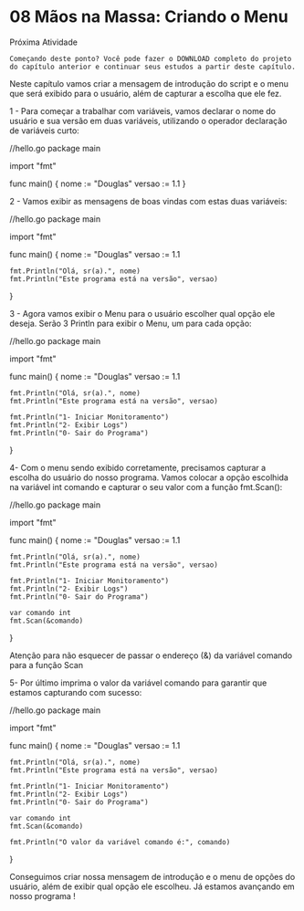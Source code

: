 
# 08  Mãos na Massa: Criando o Menu
Próxima Atividade

    Começando deste ponto? Você pode fazer o DOWNLOAD completo do projeto do capítulo anterior e continuar seus estudos a partir deste capítulo.

Neste capítulo vamos criar a mensagem de introdução do script e o menu que será exibido para o usuário, além de capturar a escolha que ele fez.

1 - Para começar a trabalhar com variáveis, vamos declarar o nome do usuário e sua versão em duas variáveis, utilizando o operador declaração de variáveis curto:

//hello.go
package main

import "fmt"

func main() {
    nome := "Douglas"
    versao := 1.1
}

2 - Vamos exibir as mensagens de boas vindas com estas duas variáveis:

//hello.go
package main

import "fmt"

func main() {
    nome := "Douglas"
    versao := 1.1

    fmt.Println("Olá, sr(a).", nome)
    fmt.Println("Este programa está na versão", versao)
}

3 - Agora vamos exibir o Menu para o usuário escolher qual opção ele deseja. Serão 3 Println para exibir o Menu, um para cada opção:

//hello.go
package main

import "fmt"

func main() {
    nome := "Douglas"
    versao := 1.1

    fmt.Println("Olá, sr(a).", nome)
    fmt.Println("Este programa está na versão", versao)

    fmt.Println("1- Iniciar Monitoramento")
    fmt.Println("2- Exibir Logs")
    fmt.Println("0- Sair do Programa")
}

4- Com o menu sendo exibido corretamente, precisamos capturar a escolha do usuário do nosso programa. Vamos colocar a opção escolhida na variável int comando e capturar o seu valor com a função fmt.Scan():

//hello.go
package main

import "fmt"

func main() {
    nome := "Douglas"
    versao := 1.1

    fmt.Println("Olá, sr(a).", nome)
    fmt.Println("Este programa está na versão", versao)

    fmt.Println("1- Iniciar Monitoramento")
    fmt.Println("2- Exibir Logs")
    fmt.Println("0- Sair do Programa")

    var comando int
    fmt.Scan(&comando)
}

Atenção para não esquecer de passar o endereço (&) da variável comando para a função Scan

5- Por último imprima o valor da variável comando para garantir que estamos capturando com sucesso:

//hello.go
package main

import "fmt"

func main() {
    nome := "Douglas"
    versao := 1.1

    fmt.Println("Olá, sr(a).", nome)
    fmt.Println("Este programa está na versão", versao)

    fmt.Println("1- Iniciar Monitoramento")
    fmt.Println("2- Exibir Logs")
    fmt.Println("0- Sair do Programa")

    var comando int
    fmt.Scan(&comando)

    fmt.Println("O valor da variável comando é:", comando)
}

Conseguimos criar nossa mensagem de introdução e o menu de opções do usuário, além de exibir qual opção ele escolheu. Já estamos avançando em nosso programa !